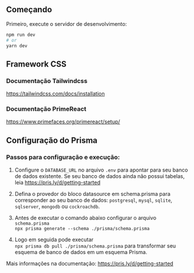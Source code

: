 ## Começando

Primeiro, execute o servidor de desenvolvimento:

```bash
npm run dev
# or
yarn dev
```

## Framework CSS

### Documentação Tailwindcss
https://tailwindcss.com/docs/installation

### Documentação PrimeReact
https://www.primefaces.org/primereact/setup/


## Configuração do Prisma

### Passos para configuração e execução:
1. Configure o ```DATABASE_URL``` no arquivo ```.env``` para apontar para seu banco de dados existente. Se seu banco de dados ainda não possui tabelas, leia https://pris.ly/d/getting-started
2. Defina o provedor do bloco datasource em schema.prisma para corresponder ao seu banco de dados: ```postgresql```, ```mysql```, ```sqlite```, ```sqlserver```, ```mongodb``` ou ```cockroachdb```.
3. Antes de executar o comando abaixo configurar o arquivo ```schema.prisma```<br/>
```npx prisma generate --schema ./prisma/schema.prisma```

4. Logo em seguida pode executar <br/>
```npx prisma db pull ./prisma/schema.prisma``` 
para transformar seu esquema de banco de dados em um esquema Prisma.

Mais informações na documentação:
https://pris.ly/d/getting-started